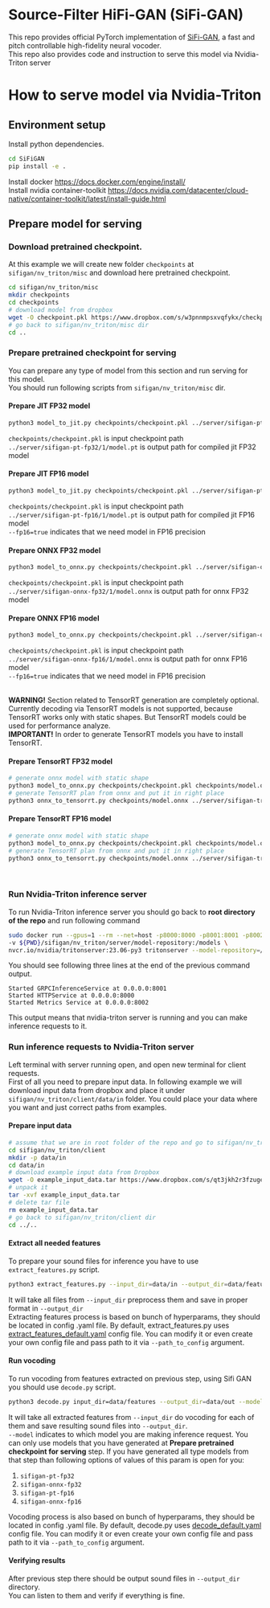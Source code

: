 # Source-Filter HiFi-GAN (SiFi-GAN)

This repo provides official PyTorch implementation of [SiFi-GAN](https://arxiv.org/abs/2210.15533), a fast and pitch controllable high-fidelity neural vocoder.<br>
This repo also provides code and instruction to serve this model via Nvidia-Triton server

# How to serve model via Nvidia-Triton
## Environment setup

Install python dependencies.
```bash
cd SiFiGAN
pip install -e .
```
Install docker https://docs.docker.com/engine/install/ <br>
Install nvidia container-toolkit https://docs.nvidia.com/datacenter/cloud-native/container-toolkit/latest/install-guide.html
<br>

## Prepare model for serving
### Download pretrained checkpoint.
At this example we will create new folder ```checkpoints``` at ```sifigan/nv_triton/misc``` 
and download here pretrained checkpoint.
```bash
cd sifigan/nv_triton/misc
mkdir checkpoints
cd checkpoints
# download model from dropbox
wget -O checkpoint.pkl https://www.dropbox.com/s/w3pnnmpsxvqfykx/checkpoint-1000000steps.pkl?dl=0
# go back to sifigan/nv_triton/misc dir
cd ..
```

### Prepare pretrained checkpoint for serving
You can prepare any type of model from this section and run serving for this model. <br>
You should run following scripts from ```sifigan/nv_triton/misc``` dir.

#### Prepare JIT FP32 model
```bash
python3 model_to_jit.py checkpoints/checkpoint.pkl ../server/sifigan-pt-fp32/1/model.pt
```
`checkpoints/checkpoint.pkl` is input checkpoint path <br>
`../server/sifigan-pt-fp32/1/model.pt` is output path for compiled jit FP32 model

#### Prepare JIT FP16 model
```bash
python3 model_to_jit.py checkpoints/checkpoint.pkl ../server/sifigan-pt-fp16/1/model.pt --fp16=true
```
`checkpoints/checkpoint.pkl` is input checkpoint path <br>
`../server/sifigan-pt-fp16/1/model.pt` is output path for compiled jit FP16 model <br>
`--fp16=true` indicates that we need model in FP16 precision

#### Prepare ONNX FP32 model
```bash
python3 model_to_onnx.py checkpoints/checkpoint.pkl ../server/sifigan-onnx-fp32/1/model.onnx
```
`checkpoints/checkpoint.pkl` is input checkpoint path <br>
`../server/sifigan-onnx-fp32/1/model.onnx` is output path for onnx FP32 model

#### Prepare ONNX FP16 model
```bash
python3 model_to_onnx.py checkpoints/checkpoint.pkl ../server/sifigan-onnx-fp16/1/model.onnx --fp16=true
```
`checkpoints/checkpoint.pkl` is input checkpoint path <br>
`../server/sifigan-onnx-fp16/1/model.onnx` is output path for onnx FP16 model<br>
`--fp16=true` indicates that we need model in FP16 precision
<br>
<br>

**WARNING!**  Section related to TensorRT generation are completely optional. <br>
Currently decoding via TensorRT models is not supported, because TensorRT works only with static shapes.
But TensorRT models could be used for performance analyze. <br>
**IMPORTANT!** In order to generate TensorRT models you have to install TensorRT.

#### Prepare TensorRT FP32 model
```bash
# generate onnx model with static shape
python3 model_to_onnx.py checkpoints/checkpoint.pkl checkpoints/model.onnx --use_dynamic_shape=false
# generate TensorRT plan from onnx and put it in right place
python3 onnx_to_tensorrt.py checkpoints/model.onnx ../server/sifigan-trt-fp32/1/model.plan
```

#### Prepare TensorRT FP16 model
```bash
# generate onnx model with static shape
python3 model_to_onnx.py checkpoints/checkpoint.pkl checkpoints/model.onnx --use_dynamic_shape=false --fp16=true
# generate TensorRT plan from onnx and put it in right place
python3 onnx_to_tensorrt.py checkpoints/model.onnx ../server/sifigan-trt-fp16/1/model.plan --fp16=true
```
<br>

### Run Nvidia-Triton inference server
To run Nvidia-Triton inference server you should go back to **root directory of the repo** and 
run following command
```bash
sudo docker run --gpus=1 --rm --net=host -p8000:8000 -p8001:8001 -p8002:8002 \
-v ${PWD}/sifigan/nv_triton/server/model-repository:/models \ 
nvcr.io/nvidia/tritonserver:23.06-py3 tritonserver --model-repository=/models
```
You should see following three lines at the end of the previous command output.
```console
Started GRPCInferenceService at 0.0.0.0:8001
Started HTTPService at 0.0.0.0:8000
Started Metrics Service at 0.0.0.0:8002
```
This output means that nvidia-triton server is running and you can make inference requests to it.

### Run inference requests to Nvidia-Triton server
Left terminal with server running open, and open new terminal for client requests. <br>
First of all you need to prepare input data. In following example we will download input data from dropbox 
and place it under `sifigan/nv_triton/client/data/in` folder. You could place your data where you want and just 
correct paths from examples.
#### Prepare input data
```bash
# assume that we are in root folder of the repo and go to sifigan/nv_triton/client dir
cd sifigan/nv_triton/client
mkdir -p data/in
cd data/in
# download example input data from Dropbox
wget -O example_input_data.tar https://www.dropbox.com/s/qt3jkh2r3fzuge2/example_input_data.tar?dl=0
# unpack it
tar -xvf example_input_data.tar
# delete tar file
rm example_input_data.tar
# go back to sifigan/nv_triton/client dir
cd ../..
```

#### Extract all needed features
To prepare your sound files for inference you have to use `extract_features.py` script.
```bash
python3 extract_features.py --input_dir=data/in --output_dir=data/features
```
It will take all files from `--input_dir` preprocess them and save in proper format in `--output_dir` <br>
Extracting features process is based on bunch of hyperparams, they should be located in config .yaml file.
By default, extract_features.py uses [extract_features_default.yaml](sifigan%2Fnv_triton%2Fclient%2Fconfigs%2Fextract_features_default.yaml)
config file. You can modify it or even create your own config file and pass path to it via `--path_to_config` argument.

#### Run vocoding
To run vocoding from features extracted on previous step, using Sifi GAN you should use `decode.py` script.
```bash
python3 decode.py input_dir=data/features --output_dir=data/out --model=sifigan-pt-fp32
```
It will take all extracted features from `--input_dir` do vocoding for each of them and save resulting sound files 
into `--output_dir`. <br>
`--model` indicates to which model you are making inference request. You can only use models that 
you have generated at **Prepare pretrained checkpoint for serving** step. If you have generated all type 
models from that step than following options of values of this param is open for you:
1. `sifigan-pt-fp32`
2. `sifigan-onnx-fp32`
3. `sifigan-pt-fp16`
4. `sifigan-onnx-fp16` 


Vocoding process is also based on bunch of hyperparams, they should be located in config .yaml file.
By default, decode.py uses [decode_default.yaml](sifigan%2Fnv_triton%2Fclient%2Fconfigs%2Fdecode_default.yaml)
config file. You can modify it or even create your own config file and pass path to it via `--path_to_config` argument.

#### Verifying results
After previous step there should be output sound files in `--output_dir` directory. <br>
You can listen to them and verify if everything is fine.